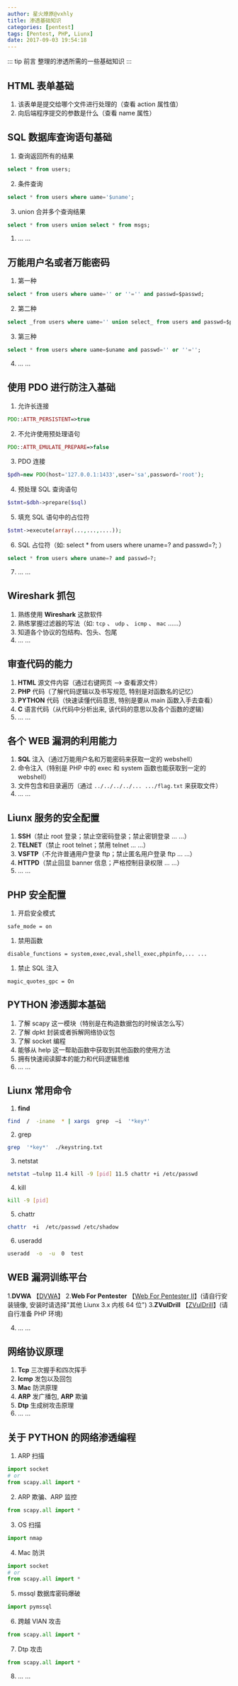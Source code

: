 ```yaml
---
author: 星火燎原@vxhly
title: 渗透基础知识
categories: [pentest]
tags: [Pentest, PHP, Liunx]
date: 2017-09-03 19:54:18
---
```


::: tip 前言
整理的渗透所需的一些基础知识
:::
<!-- more -->

## HTML 表单基础

1. 该表单是提交给哪个文件进行处理的（查看 action 属性值）
2. 向后端程序提交的参数是什么（查看 name 属性）

## SQL 数据库查询语句基础

1. 查询返回所有的结果

``` sql
select * from users;
```

2. 条件查询

``` sql
select * from users where uame='$uname';
```

3. union 合并多个查询结果

``` sql
select * from users union select * from msgs;
```

1. ... ...

## 万能用户名或者万能密码

1. 第一种

``` sql
select * from users where uame='' or ''='' and passwd=$passwd;
```

2. 第二种

``` sql
select _from users where uame='' union select_ from users and passwd=$passwd;
```

3. 第三种

``` sql
select * from users where uame=$uname and passwd='' or ''='';
```

4. ... ...

## 使用 PDO 进行防注入基础

1. 允许长连接

``` php
PDO::ATTR_PERSISTENT=>true
```

2. 不允许使用预处理语句

``` php
PDO::ATTR_EMULATE_PREPARE=>false
```

3. PDO 连接

``` php
$pdh=new PDO(host='127.0.0.1:1433',user='sa',password='root');
```

4. 预处理 SQL 查询语句

``` php
$stmt=$dbh->prepare($sql)
```

5. 填充 SQL 语句中的占位符

``` php
$stmt->execute(array(...,...,....));
```

6. SQL 占位符（如: select * from users where uname=? and passwd=?; ）

``` sql
select * from users where uname=? and passwd=?;
```

7. ... ...

## Wireshark 抓包

1. 熟练使用 **Wireshark** 这款软件
2. 熟练掌握过滤器的写法（如: `tcp` 、 `udp` 、 `icmp` 、 `mac` ......）
3. 知道各个协议的包结构、包头、包尾
4. ... ...

## 审查代码的能力

1. **HTML** 源文件内容（通过右键网页 –> 查看源文件）
2. **PHP** 代码（了解代码逻辑以及书写规范, 特别是对函数名的记忆）
3. **PYTHON** 代码（快速读懂代码意思, 特别是要从 main 函数入手去查看）
4. **C** 语言代码（从代码中分析出来, 该代码的意思以及各个函数的逻辑）
5. ... ...

## 各个 WEB 漏洞的利用能力

1. **SQL** 注入（通过万能用户名和万能密码来获取一定的 webshell）
2. 命令注入（特别是 PHP 中的 exec 和 system 函数也能获取到一定的 webshell）
3. 文件包含和目录遍历（通过 `../../../../... .../flag.txt` 来获取文件）
4. ... ...

## Liunx 服务的安全配置

1. **SSH**（禁止 root 登录；禁止空密码登录；禁止密钥登录 ... ...）
2. **TELNET**（禁止 root telnet；禁用 telnet ... ...）
3. **VSFTP**（不允许普通用户登录 ftp；禁止匿名用户登录 ftp ... ...）
4. **HTTPD**（禁止回显 banner 信息；严格控制目录权限 ... ...）
5. ... ...

## PHP 安全配置

1. 开启安全模式

``` shell
safe_mode = on
```

1. 禁用函数

``` shell
disable_functions = system,exec,eval,shell_exec,phpinfo,... ...
```

1. 禁止 SQL 注入

``` shell
magic_quotes_gpc = On
```

## PYTHON 渗透脚本基础

1. 了解 scapy 这一模块（特别是在构造数据包的时候该怎么写）
2. 了解 dpkt 封装或者拆解网络协议包
3. 了解 socket 编程
4. 能够从 help 这一帮助函数中获取到其他函数的使用方法
5. 拥有快速阅读脚本的能力和代码逻辑思维
6. ... ...

## Liunx 常用命令

1. **find**

``` bash
find  /  -iname  * | xargs  grep  –i  '*key*'
```

2. grep

``` bash
grep  '*key*'  ./keystring.txt
```

3. netstat

``` bash
netstat –tulnp 11.4 kill -9 [pid] 11.5 chattr +i /etc/passwd
```

4. kill

``` bash
kill -9 [pid]
```

5. chattr

``` bash
chattr  +i  /etc/passwd /etc/shadow
```

6. useradd

``` bash
useradd  -o  -u  0  test
```

## WEB 漏洞训练平台

1.**DVWA** 【[DVWA](https://github.com/ethicalhack3r/DVWA)】
2.**Web For Pentester** 【[Web For Pentester II](https://pentesterlab.com/exercises/web_for_pentester_II)】(请自行安装镜像, 安装时请选择"其他 Liunx 3.x 内核 64 位")
3.**ZVulDrill** 【[ZVulDrill](https://github.com/710leo/ZVulDrill)】(请自行准备 PHP 环境)

4. ... ...

## 网络协议原理

1. **Tcp** 三次握手和四次挥手
2. **Icmp** 发包以及回包
3. **Mac** 防洪原理
4. **ARP** 发广播包, **ARP** 欺骗
5. **Dtp** 生成树攻击原理
6. ... ...

## 关于 PYTHON 的网络渗透编程

1. ARP 扫描

``` python
import socket
# or
from scapy.all import *
```

2. ARP 欺骗、ARP 监控

``` python
from scapy.all import *
```

3. OS 扫描

``` python
import nmap
```

4. Mac 防洪

``` python
import socket
# or
from scapy.all import *
```

5. mssql 数据库密码爆破

``` python
import pymssql
```

6. 跨越 VlAN 攻击

``` python
from scapy.all import *
```

7. Dtp 攻击

``` python
from scapy.all import *
```

8. ... ...

